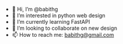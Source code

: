 - 👋 Hi, I’m @babithg
- 👀 I’m interested in python web design
- 🌱 I’m currently learning FastAPI
- 💞️ I’m looking to collaborate on new design
- 📫 How to reach me: babithg@gmail.com

<!---
babithg/babithg is a ✨ special ✨ repository because its `README.md` (this file) appears on your GitHub profile.
You can click the Preview link to take a look at your changes.
--->
